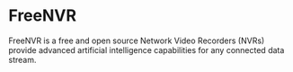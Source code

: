 # FreeNVR
FreeNVR is a free and open source Network Video Recorders (NVRs) provide advanced artificial intelligence capabilities for any connected data stream.
